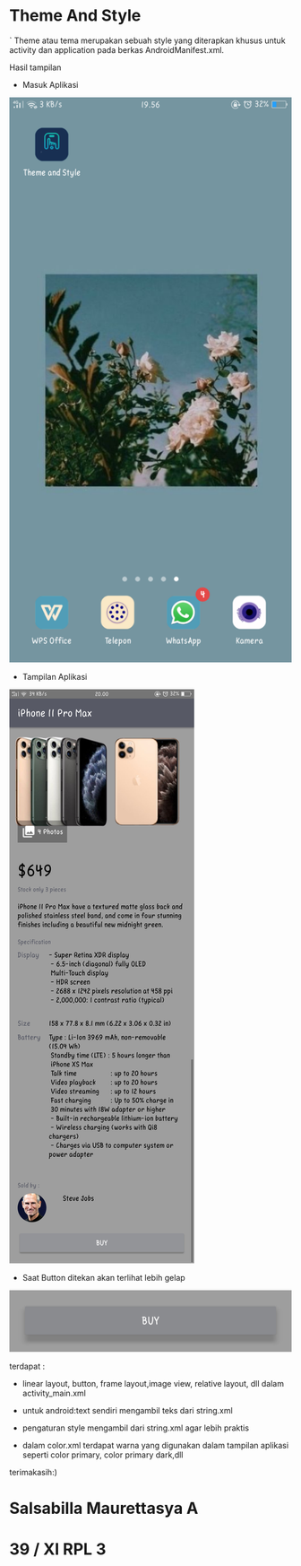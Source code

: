 # Theme And Style

` Theme atau tema merupakan sebuah style yang diterapkan khusus untuk
activity dan application pada berkas AndroidManifest.xml.


Hasil tampilan

- Masuk Aplikasi

![alt text](1.png)

- Tampilan Aplikasi

![alt text](2.png)

- Saat Button ditekan akan terlihat lebih gelap

![alt text](3.png) 

terdapat :

- linear layout, button, frame layout,image view, relative layout, dll dalam activity_main.xml

- untuk android:text sendiri mengambil teks dari string.xml 

-  pengaturan style mengambil dari string.xml agar lebih praktis

- dalam color.xml terdapat warna yang digunakan dalam tampilan aplikasi seperti color primary, color primary dark,dll

terimakasih:)

# Salsabilla Maurettasya A
# 39 / XI RPL 3
